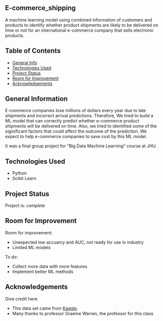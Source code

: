## E-commerce_shipping

A machine learning model using combined information of customers and products to identify whether product shipments are likely to be delivered on time or not for an international e-commerce company that sells electronic products.

## Table of Contents
* [General Info](#general-information)
* [Technologies Used](#technologies-used)
* [Project Status](#project-status)
* [Room for Improvement](#room-for-improvement)
* [Acknowledgements](#acknowledgements)
<!-- * [License](#license) -->


## General Information
E-commerce companies lose millions of dollars every year due to late shipments and incorrect arrival predictions. Therefore, We tried to build a ML model that can correctly predict whether e-commerce product shipments will be delivered on time. Also, we tried to identified some of the siginificant factors that could affect the outcome of the prediction. We expect to help e-commerce companies to save cost by this ML model. 

It was a final group project for "Big Data Machine Learning" course at JHU.



## Technologies Used
- Python
- Scikit Learn



## Project Status
Project is: _complete_ 


## Room for Improvement

Room for improvement:
- Unexpected low accuarcy and AUC, not ready for use in industry
- Limited ML models

To do:
- Collect more data with more features
- Implement better ML methods


## Acknowledgements
Give credit here.
- This data set came from [Kaggle](https://www.kaggle.com/datasets/prachi13/customer-analytics).
- Many thanks to professor Graeme Warren, the professor for this class


